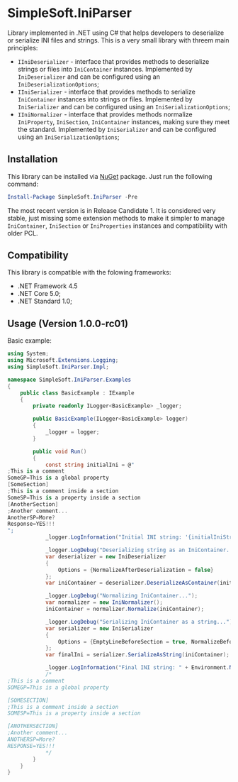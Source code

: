 # SimpleSoft.IniParser
Library implemented in .NET using C# that helps developers to deserialize or serialize INI files and strings. This is a very small library with threem main principles:

* `IIniDeserializer` - interface that provides methods to deserialize strings or files into `IniContainer` instances. Implemented by `IniDeserializer` and can be configured using an `IniDeserializationOptions`;
* `IIniSerializer` - interface that provides methods to serialize `IniContainer` instances into strings or files. Implemented by `IniSerializer` and can be configured using an `IniSerializationOptions`;
* `IIniNormalizer` - interface that provides methods normalize `IniProperty`, `IniSection`, `IniContainer` instances, making sure they meet the standard. Implemented by `IniSerializer` and can be configured using an `IniSerializationOptions`;

## Installation 
This library can be installed via [NuGet](https://www.nuget.org/packages/SimpleSoft.IniParser) package. Just run the following command:

```powershell
Install-Package SimpleSoft.IniParser -Pre
```
The most recent version is in Release Candidate 1. It is considered very stable, just missing some extension methods to make it simpler to manage `IniContainer`, `IniSection` or `IniProperties` instances and compatibility with older PCL.

## Compatibility

This library is compatible with the folowing frameworks:

* .NET Framework 4.5
* .NET Core 5.0;
* .NET Standard 1.0;

## Usage (Version 1.0.0-rc01)

Basic example:

```csharp
using System;
using Microsoft.Extensions.Logging;
using SimpleSoft.IniParser.Impl;

namespace SimpleSoft.IniParser.Examples
{
    public class BasicExample : IExample
    {
        private readonly ILogger<BasicExample> _logger;

        public BasicExample(ILogger<BasicExample> logger)
        {
            _logger = logger;
        }

        public void Run()
        {
            const string initialIni = @"
;This is a comment
SomeGP=This is a global property
[SomeSection]
;This is a comment inside a section
SomeSP=This is a property inside a section
[AnotherSection]
;Another comment...
AnotherSP=More?
Response=YES!!!
";
            _logger.LogInformation("Initial INI string: '{initialIniString}'", initialIni);

            _logger.LogDebug("Deserializing string as an IniContainer...");
            var deserializer = new IniDeserializer
            {
                Options = {NormalizeAfterDeserialization = false}
            };
            var iniContainer = deserializer.DeserializeAsContainer(initialIni);

            _logger.LogDebug("Normalizing IniContainer...");
            var normalizer = new IniNormalizer();
            iniContainer = normalizer.Normalize(iniContainer);

            _logger.LogDebug("Serializing IniContainer as a string...");
            var serializer = new IniSerializer
            {
                Options = {EmptyLineBeforeSection = true, NormalizeBeforeSerialization = false}
            };
            var finalIni = serializer.SerializeAsString(iniContainer);

            _logger.LogInformation("Final INI string: " + Environment.NewLine + "'{finalIniString}'", finalIni);
            /*
;This is a comment
SOMEGP=This is a global property

[SOMESECTION]
;This is a comment inside a section
SOMESP=This is a property inside a section

[ANOTHERSECTION]
;Another comment...
ANOTHERSP=More?
RESPONSE=YES!!!
            */
        }
    }
}

```

